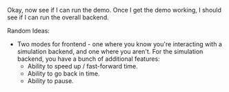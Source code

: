 Okay, now see if I can run the demo. Once I get the demo working, I should see if I can run the overall backend.




Random Ideas:
- Two modes for frontend - one where you know you're interacting with a simulation backend, and one where you aren't. For the simulation backend, you have a bunch of additional features:
    - Ability to speed up / fast-forward time.
    - Ability to go back in time.
    - Ability to pause.




